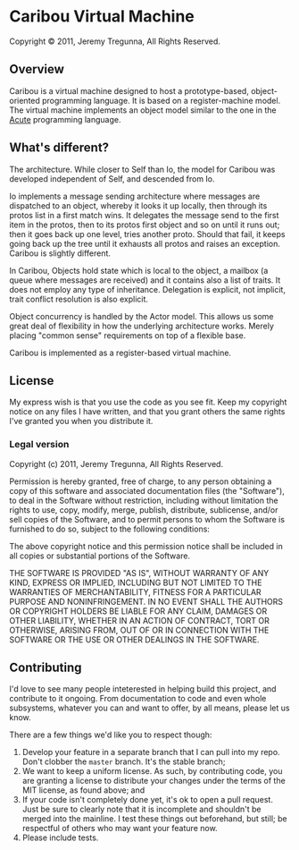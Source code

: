 # Caribou Virtual Machine
Copyright © 2011, Jeremy Tregunna, All Rights Reserved.

## Overview

Caribou is a virtual machine designed to host a prototype-based, object-oriented programming language. It is based on a register-machine model. The virtual machine implements an object model similar to the one in the [Acute](http://acute.srcd.mp/) programming language.

## What's different?

The architecture. While closer to Self than Io, the model for Caribou was developed independent of Self, and descended from Io.

Io implements a message sending architecture where messages are dispatched to an object, whereby it looks it up locally, then through its protos list in a first match wins. It delegates the message send to the first item in the protos, then to its protos first object and so on until it runs out; then it goes back up one level, tries another proto. Should that fail, it keeps going back up the tree until it exhausts all protos and raises an exception. Caribou is slightly different.

In Caribou, Objects hold state which is local to the object, a mailbox (a queue where messages are received) and it contains also a list of traits. It does not employ any type of inheritance. Delegation is explicit, not implicit, trait conflict resolution is also explicit.

Object concurrency is handled by the Actor model. This allows us some great deal of flexibility in how the underlying architecture works. Merely placing "common sense" requirements on top of a flexible base.

Caribou is implemented as a register-based virtual machine.

## License

My express wish is that you use the code as you see fit. Keep my copyright notice on any files I have written, and that you grant others the same rights I've granted you when you distribute it.

### Legal version

Copyright (c) 2011, Jeremy Tregunna, All Rights Reserved.

Permission is hereby granted, free of charge, to any person obtaining
a copy of this software and associated documentation files (the
"Software"), to deal in the Software without restriction, including
without limitation the rights to use, copy, modify, merge, publish,
distribute, sublicense, and/or sell copies of the Software, and to
permit persons to whom the Software is furnished to do so, subject to
the following conditions:

The above copyright notice and this permission notice shall be
included in all copies or substantial portions of the Software.

THE SOFTWARE IS PROVIDED "AS IS", WITHOUT WARRANTY OF ANY KIND,
EXPRESS OR IMPLIED, INCLUDING BUT NOT LIMITED TO THE WARRANTIES OF
MERCHANTABILITY, FITNESS FOR A PARTICULAR PURPOSE AND
NONINFRINGEMENT. IN NO EVENT SHALL THE AUTHORS OR COPYRIGHT HOLDERS BE
LIABLE FOR ANY CLAIM, DAMAGES OR OTHER LIABILITY, WHETHER IN AN ACTION
OF CONTRACT, TORT OR OTHERWISE, ARISING FROM, OUT OF OR IN CONNECTION
WITH THE SOFTWARE OR THE USE OR OTHER DEALINGS IN THE SOFTWARE.

## Contributing

I'd love to see many people inteterested in helping build this project, and contribute to it ongoing. From documentation to code and even whole subsystems, whatever you can and want to offer, by all means, please let us know.

There are a few things we'd like you to respect though:

1. Develop your feature in a separate branch that I can pull into my repo. Don't clobber the `master` branch. It's the stable branch;
2. We want to keep a uniform license. As such, by contributing code, you are granting a license to distribute your changes under the terms of the MIT license, as found above; and
3. If your code isn't completely done yet, it's ok to open a pull request. Just be sure to clearly note that it is incomplete and shouldn't be merged into the mainline. I test these things out beforehand, but still; be respectful of others who may want your feature now.
4. Please include tests.
